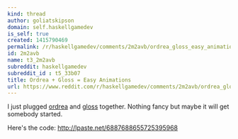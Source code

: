 ```yaml
---
kind: thread
author: goliatskipson
domain: self.haskellgamedev
is_self: true
created: 1415790469
permalink: /r/haskellgamedev/comments/2m2avb/ordrea_gloss_easy_animations/
id: 2m2avb
name: t3_2m2avb
subreddit: haskellgamedev
subreddit_id : t5_33b07
title: Ordrea + Gloss = Easy Animations
url: https://www.reddit.com/r/haskellgamedev/comments/2m2avb/ordrea_gloss_easy_animations/
---
```


I just plugged [ordrea](http://hackage.haskell.org/package/ordrea) and [gloss](http://hackage.haskell.org/package/gloss) together. Nothing fancy but maybe it will get somebody started. 

Here's the code: http://lpaste.net/6887688655725395968
